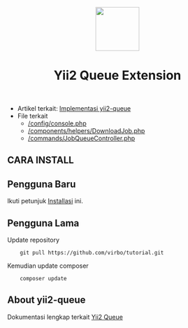 <p align="center">
    <a href="https://dutainformasi.net" target="_blank">
        <img src="https://s3-id-jkt-1.kilatstorage.id/cdn-dutainformasi/assets/img/logo.png" height="100px">
    </a>
    <h1 align="center">Yii2 Queue Extension</h1>
    <br>
</p>

- Artikel terkait: [Implementasi yii2-queue](https://dutainformasi.net/2019/05/22/implementasi-yii2-queue/)
- File terkait 
  - [/config/console.php](/config/console.php)
  - [/components/helpers/DownloadJob.php](/components/helpers/DownloadJob.php)
  - [/commands/JobQueueController.php](/commands/JobQueueController.php)

CARA INSTALL
------------


Pengguna Baru
--------------
Ikuti petunjuk [Installasi](installation.md) ini.


Pengguna Lama
--------------
Update repository
~~~
    git pull https://github.com/virbo/tutorial.git
~~~

Kemudian update composer
~~~
    composer update
~~~

About yii2-queue
----------------
Dokumentasi lengkap terkait [Yii2 Queue](https://github.com/yiisoft/yii2-queue/blob/master/docs/guide/README.md)